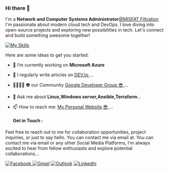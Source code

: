 ### Hi there 👋


I'm a **Network and Computer Systems Administrator**<a href= "https://misfat.com.tn/" target="blank">@MISFAT Filtration</a> I'm passionate about modern cloud tech and DevOps. I love diving into open-source projects and exploring new possibilities in tech. Let's connect and build something awesome together!

[![My Skills](https://skillicons.dev/icons?i=terraform,gcp,azure,docker,python,linux,ansible,powershell,bash,kubernetes)](https://skillicons.dev)


Here are some ideas to get you started:

- 🔭 I’m currently working on **Microsoft Azure**
- 🧾 I regularly write articles on <a href= "https://dev.to/mohamed-dridi" target="blank"> DEV.to </a>...
- 🐱‍👤🐱‍👤 👽 our Community <a href= "https://gdg.community.dev/gdg-sfax/"  target="blank"> Google Developer Group 😎 </a> ...
- 💬 Ask me about **Linux,Windows server,Ansible,Terraform**...
- 📫 How to reach me: <a href= "https://mywebsite2024.netlify.app" target="blank"> My Personal Website 😎 </a>...



  #### Get in Touch : 
Feel free to reach out to me for collaboration opportunities, project inquiries, or just to say hello. You can contact me via email at. You can contact me via email or any other Social Media Platforms, I'm always excited to hear from fellow enthusiasts and explore potential collaborations...

<a href="https://www.facebook.com/dridi.mohamed.710/" target="_blank">![Facebook](https://img.shields.io/badge/Facebook-%231877F2.svg?style=for-the-badge&logo=Facebook&logoColor=white) </a> <a href="mohamed360cft@gmail.com" target="_blank">![Gmail](https://img.shields.io/badge/Gmail-D14836?style=for-the-badge&logo=gmail&logoColor=white)</a> <a href="Mohamed.mywork@outlook.fr" target="_blank">![Outlook](https://img.shields.io/badge/Microsoft_Outlook-0078D4?style=for-the-badge&logo=microsoft-outlook&logoColor=white)</a>
<a href="https://www.linkedin.com/in/mohamed-dridi-networking/" target="_blank">![LinkedIn](https://img.shields.io/badge/linkedin-%230077B5.svg?style=for-the-badge&logo=linkedin&logoColor=white)</a>

